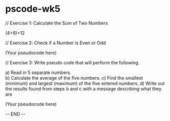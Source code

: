 # pscode-wk5
// Exercise 1: Calculate the Sum of Two Numbers

(4+8)=12

// Exercise 2: Check if a Number is Even or Odd

(Your pseudocode here)

// Exercise 3: 
Write pseudo code that will perform the following.    

a) Read in 5 separate numbers.   
b) Calculate the average of the five numbers.
c) Find the smallest (minimum) and largest (maximum) of the five entered numbers.
d) Write out the results found from steps b and c with a message describing what they are

(Your pseudocode here)

-- END --
